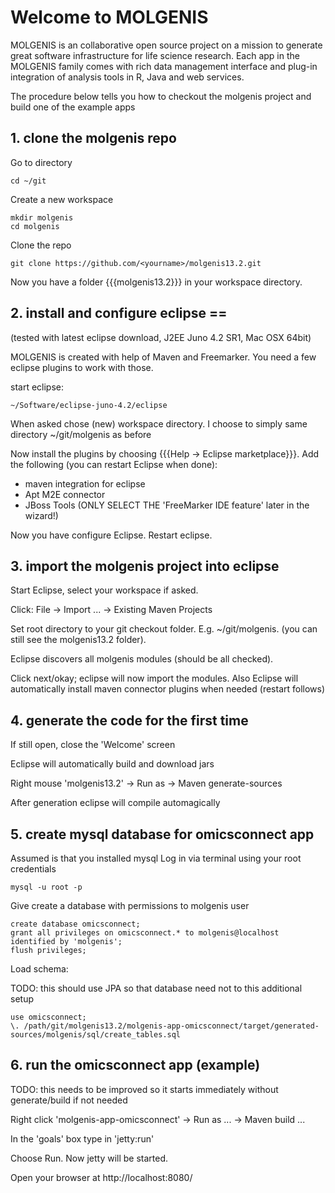 # Welcome to MOLGENIS

MOLGENIS is an collaborative open source project on a mission to generate great software infrastructure for life science research. Each app in the MOLGENIS family comes with rich data management interface and plug-in integration of analysis tools in R, Java and web services.

The procedure below tells you how to checkout the molgenis project and build one of the example apps

## 1. clone the molgenis repo

Go to directory

	cd ~/git


Create a new workspace

	mkdir molgenis
	cd molgenis


Clone the repo

	git clone https://github.com/<yourname>/molgenis13.2.git


Now you have a folder {{{molgenis13.2}}} in your workspace directory.

## 2. install and configure eclipse == 
(tested with latest eclipse download, J2EE Juno 4.2 SR1, Mac OSX 64bit)

MOLGENIS is created with help of Maven and Freemarker. You need a few eclipse plugins to work with those.

start eclipse:

	~/Software/eclipse-juno-4.2/eclipse


When asked chose (new) workspace directory. I choose to simply same directory ~/git/molgenis as before

Now install the plugins by choosing {{{Help -> Eclipse marketplace}}}. 
Add the following (you can restart Eclipse when done):
* maven integration for eclipse
* Apt M2E connector
* JBoss Tools (ONLY SELECT THE 'FreeMarker IDE feature' later in the wizard!)

Now you have configure Eclipse. Restart eclipse.

## 3. import the molgenis project into eclipse

Start Eclipse, select your workspace if asked.

Click: File -> Import ... -> Existing Maven Projects 

Set root directory to your git checkout folder. E.g. ~/git/molgenis.
(you can still see the molgenis13.2 folder).

Eclipse discovers all molgenis modules (should be all checked).

Click next/okay; eclipse will now import the modules. Also Eclipse will automatically install maven connector plugins when needed (restart follows)

## 4. generate the code for the first time

If still open, close the 'Welcome' screen

Eclipse will automatically build and download jars

Right mouse 'molgenis13.2' -> Run as -> Maven generate-sources

After generation eclipse will compile automagically

## 5. create mysql database for omicsconnect app

Assumed is that you installed mysql
Log in via terminal using your root credentials

	mysql -u root -p

Give create a database with permissions to molgenis user

	create database omicsconnect;
	grant all privileges on omicsconnect.* to molgenis@localhost identified by 'molgenis';
	flush privileges;

Load schema:

TODO: this should use JPA so that database need not to this additional setup

	use omicsconnect;
	\. /path/git/molgenis13.2/molgenis-app-omicsconnect/target/generated-sources/molgenis/sql/create_tables.sql

## 6. run the omicsconnect app (example)

TODO: this needs to be improved so it starts immediately without generate/build if not needed

Right click 'molgenis-app-omicsconnect' -> Run as ... -> Maven build ...

In the 'goals' box type in 'jetty:run'

Choose Run. Now jetty will be started.

Open your browser at http://localhost:8080/